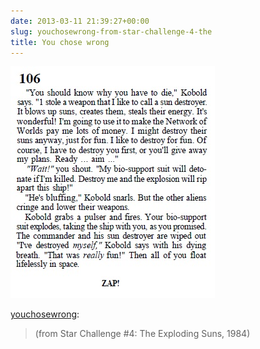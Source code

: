 ```yaml
---
date: 2013-03-11 21:39:27+00:00
slug: youchosewrong-from-star-challenge-4-the
title: You chose wrong
---
```


![](/images/tumblr_miy59sz5sw1rz2qoko1_400.jpg)

[youchosewrong](http://youchosewrong.tumblr.com/post/44234883670/from-star-challenge-4-the-exploding-suns-1984):



> (from Star Challenge #4: The Exploding Suns, 1984)

